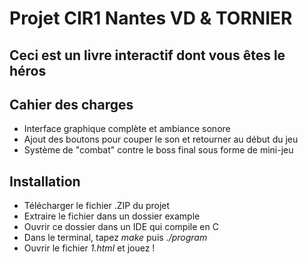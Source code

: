 # Projet CIR1 Nantes VD & TORNIER

## Ceci est un livre interactif dont vous êtes le héros 

## Cahier des charges
  - Interface graphique complète et ambiance sonore
  - Ajout des boutons pour couper le son et retourner au début du jeu
  - Système de "combat" contre le boss final sous forme de mini-jeu

## Installation 
  - Télécharger le fichier .ZIP du projet
  - Extraire le fichier dans un dossier example
  - Ouvrir ce dossier dans un IDE qui compile en C
  - Dans le terminal, tapez *make* puis *./program*
  - Ouvrir le fichier *1.html* et jouez ! 
 
